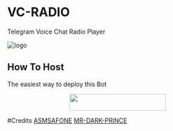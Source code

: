 # VC-RADIO
Telegram Voice Chat Radio Player

![logo](https://telegra.ph/file/6cde2ecd5aee156efb7f8.jpg)

## How To Host
The easiest way to deploy this Bot
<p align="center"><a href="https://heroku.com/deploy?template=https://github.com/Mr-Dark-Prince/Vc-Radio"> <img src="https://img.shields.io/badge/Deploy%20To%20Heroku-black?style=for-the-badge&logo=heroku" width="220" height="38.45"/></a></p>


#Credits
[ASMSAFONE](https://github.com/AsmSafone/RadioPlayerV2)
[MR-DARK-PRINCE](https://github.com/Mr-dark-prince)
